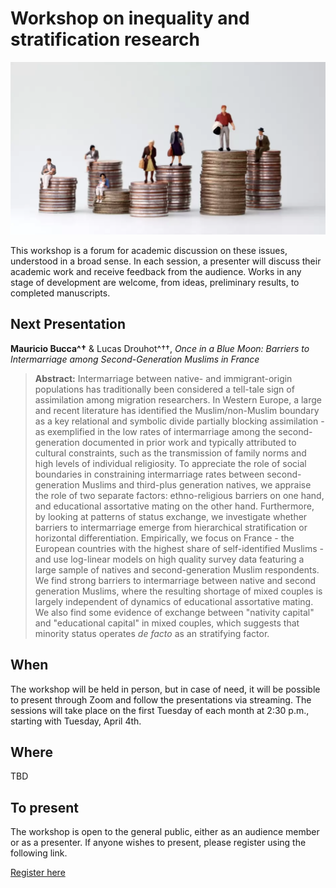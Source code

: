 # Workshop on inequality and stratification research

![image](image.png)

This workshop is a forum for academic discussion on these issues, understood in a broad sense. In each session, a presenter will discuss their academic work and receive feedback from the audience. Works in any stage of development are welcome, from ideas, preliminary results, to completed manuscripts.

## Next Presentation

**Mauricio Bucca^†** & Lucas Drouhot^††, *Once in a Blue Moon: Barriers to Intermarriage among Second-Generation Muslims in France*

> **Abstract:** Intermarriage between native- and immigrant-origin populations has traditionally been considered a tell-tale sign of assimilation among migration researchers. In Western Europe, a large and recent literature has identified the Muslim/non-Muslim boundary as a key relational and symbolic divide partially blocking assimilation - as exemplified in the low rates of intermarriage among the second-generation documented in prior work and typically attributed to cultural constraints, such as the transmission of family norms and high levels of individual religiosity. To appreciate the role of social boundaries in constraining intermarriage rates between second-generation Muslims and third-plus generation natives, we appraise the role of two separate factors: ethno-religious barriers on one hand, and educational assortative mating on the other hand. Furthermore, by looking at patterns of status exchange, we investigate whether barriers to intermarriage  emerge from hierarchical stratification or horizontal differentiation. Empirically, we focus on France - the European countries with the highest share of self-identified Muslims - and use log-linear models on high quality survey data featuring a large sample of natives and second-generation Muslim respondents. We find strong barriers to intermarriage between native and second generation Muslims, where the resulting shortage of mixed couples is largely independent of dynamics of educational assortative mating. We also find some evidence of exchange between "nativity capital" and "educational capital" in mixed couples, which suggests that minority status operates *de facto* as an stratifying factor.

## When

The workshop will be held in person, but in case of need, it will be possible to present through Zoom and follow the presentations via streaming. The sessions will take place on the first Tuesday of each month at 2:30 p.m., starting with Tuesday, April 4th.

## Where

TBD

## To present

The workshop is open to the general public, either as an audience member or as a presenter. If anyone wishes to present, please register using the following link.

[Register here](https://docs.google.com/spreadsheets/d/1mjq9ksRDpfwyAf8MZy-dkBewtO-Jlgy2URlOEltlDKM/edit?usp=sharing)



